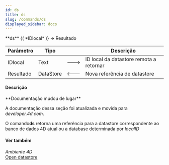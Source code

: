 ```yaml
---
id: ds
title: ds
slug: /commands/ds
displayed_sidebar: docs
---
```


<!--REF #_command_.ds.Syntax-->**ds** {( *IDlocal* )} -> Resultado<!-- END REF-->
<!--REF #_command_.ds.Params-->
| Parâmetro | Tipo |  | Descrição |
| --- | --- | --- | --- |
| IDlocal | Text | &#x1F852; | ID local da datastore remota a retornar |
| Resultado | DataStore | &#x1F850; | Nova referência de datastore |

<!-- END REF-->

#### Descrição 

<!--REF #_command_.ds.Summary-->**Documentação mudou de lugar** 

A documentação dessa seção foi atualizada e movida para *developer.<!-- END REF-->4d.com*.

O comando**ds** retorna uma referência para a datastore correspondente ao banco de dados 4D atual ou a database determinada por *localID*

#### Ver também 

*Ambiente 4D*  
[Open datastore](open-datastore.md)  